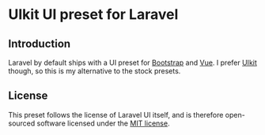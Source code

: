 # UIkit UI preset for Laravel

## Introduction

Laravel by default ships with a UI preset for [Bootstrap](https://getbootstrap.com/) and [Vue](https://vuejs.org/). I prefer [UIkit](https://getuikit.com/) though, so this is my alternative to the stock presets.

## License

This preset follows the license of Laravel UI itself, and is therefore open-sourced software licensed under the [MIT license](https://opensource.org/licenses/MIT).
